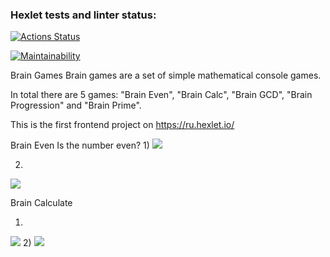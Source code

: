 ### Hexlet tests and linter status:
[![Actions Status](https://github.com/GermanPogrebnyak/frontend-project-44/workflows/hexlet-check/badge.svg)](https://github.com/GermanPogrebnyak/frontend-project-44/actions)

[![Maintainability](https://api.codeclimate.com/v1/badges/8dfd869b22b2f2066761/maintainability)](https://codeclimate.com/github/GermanPogrebnyak/brain-games/maintainability)

Brain Games
Brain games are a set of simple mathematical console games.

In total there are 5 games: "Brain Even", "Brain Calc", "Brain GCD", "Brain Progression" and "Brain Prime".

This is the first frontend project on https://ru.hexlet.io/

Brain Even
Is the number even?
1) 
<a href="https://asciinema.org/a/2s4PAqBL59KS1FH8H39nfiBiY" target="_blank"><img src="https://asciinema.org/a/2s4PAqBL59KS1FH8H39nfiBiY.svg" /></a>

2) 
<a href="https://asciinema.org/a/kfigCu9WNRi32quBlvidhzExW" target="_blank"><img src="https://asciinema.org/a/kfigCu9WNRi32quBlvidhzExW.svg" /></a>


Brain Calculate

1)
<a href="https://asciinema.org/a/chwq2X9ijRcmhKJ4yjYKvDWOa" target="_blank"><img src="https://asciinema.org/a/chwq2X9ijRcmhKJ4yjYKvDWOa.svg" /></a>
2) 
<a href="https://asciinema.org/a/knyEBqZ0PlZmnjTyiQWImrMbq" target="_blank"><img src="https://asciinema.org/a/knyEBqZ0PlZmnjTyiQWImrMbq.svg" /></a>